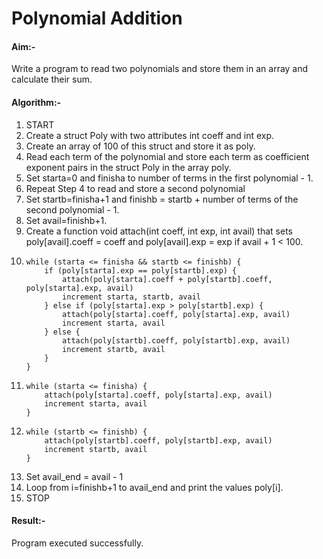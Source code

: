 # Polynomial Addition

#### Aim:-
Write a program to read two polynomials and store them in an array and calculate their sum.


#### Algorithm:-
1. START
1. Create a struct Poly with two attributes int coeff and int exp.
1. Create an array of 100 of this struct and store it as poly.
1. Read each term of the polynomial and store each term as coefficient exponent pairs in the struct Poly in the array poly.
1. Set starta=0 and finisha to number of terms in the first polynomial - 1.
1. Repeat Step 4 to read and store a second polynomial
1. Set startb=finisha+1 and finishb = startb + number of terms of the second polynomial - 1.
1. Set avail=finishb+1.
1. Create a function void attach(int coeff, int exp, int avail) that sets poly[avail].coeff = coeff and poly[avail].exp = exp if avail + 1 < 100.
1.  ```
    while (starta <= finisha && startb <= finishb) {  
        if (poly[starta].exp == poly[startb].exp) {  
            attach(poly[starta].coeff + poly[startb].coeff, poly[starta].exp, avail)  
            increment starta, startb, avail  
        } else if (poly[starta].exp > poly[startb].exp) {  
            attach(poly[starta].coeff, poly[starta].exp, avail)  
            increment starta, avail  
        } else {  
            attach(poly[startb].coeff, poly[startb].exp, avail)  
            increment startb, avail  
        }  
    }  
    ```
1.  ```
    while (starta <= finisha) {  
        attach(poly[starta].coeff, poly[starta].exp, avail)  
        increment starta, avail  
    }  
    ```
1.  ```
    while (startb <= finishb) {  
        attach(poly[startb].coeff, poly[startb].exp, avail)  
        increment startb, avail  
    }  
    ```
1. Set avail_end = avail - 1
1. Loop from i=finishb+1 to avail_end and print the values poly[i].
1. STOP

#### Result:-
Program executed successfully.